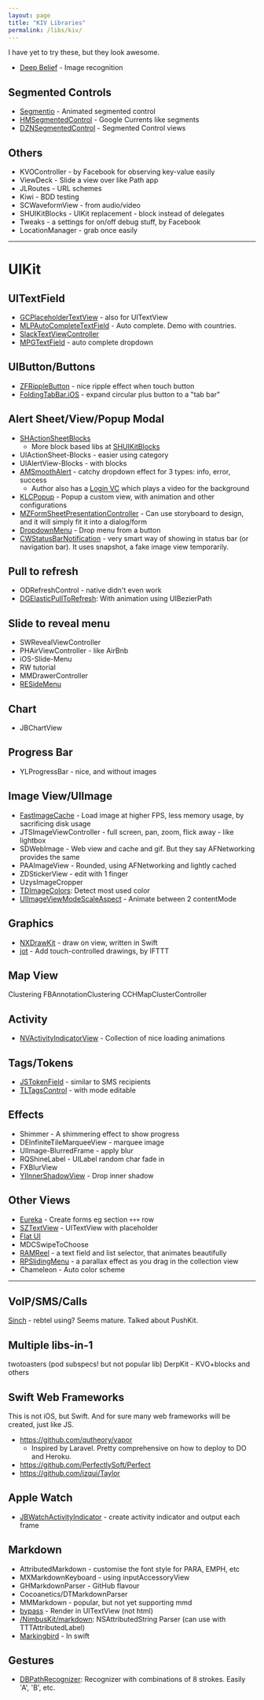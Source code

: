 ```yaml
---
layout: page
title: "KIV Libraries"
permalink: /libs/kiv/
---
```


I have yet to try these, but they look awesome.

- [Deep Belief](https://github.com/jetpacapp/DeepBeliefSDK) - Image recognition


## Segmented Controls

- [Segmentio](https://github.com/Yalantis/Segmentio) - Animated segmented control
- [HMSegmentedControl](https://github.com/HeshamMegid/HMSegmentedControl) - Google Currents like segments
- [DZNSegmentedControl](https://github.com/dzenbot/DZNSegmentedControl) - Segmented Control views



## Others

- KVOController - by Facebook for observing key-value easily
- ViewDeck - Slide a view over like Path app
- JLRoutes - URL schemes
- Kiwi - BDD testing
- SCWaveformView - from audio/video
- SHUIKitBlocks - UIKit replacement - block instead of delegates
- Tweaks - a settings for on/off debug stuff, by Facebook
- LocationManager - grab once easily






---

# UIKit

## UITextField

- [GCPlaceholderTextView](https://github.com/gcamp/GCPlaceholderTextView) - also for UITextView
- [MLPAutoCompleteTextField](https://github.com/EddyBorja/MLPAutoCompleteTextField.git) - Auto complete. Demo with countries.
- [SlackTextViewController](https://github.com/slackhq/SlackTextViewController)
- [MPGTextField](https://github.com/gaurvw/MPGTextField) - auto complete dropdown


## UIButton/Buttons

- [ZFRippleButton](https://github.com/zoonooz/ZFRippleButton) - nice ripple effect when touch button
- [FoldingTabBar.iOS](https://github.com/Yalantis/FoldingTabBar.iOS) - expand circular plus button to a "tab bar"


## Alert Sheet/View/Popup Modal

- [SHActionSheetBlocks](https://github.com/seivan/SHActionSheetBlocks)
    + More block based libs at [SHUIKitBlocks](https://github.com/seivan/SHUIKitBlocks)
- UIActionSheet-Blocks - easier using category
- UIAlertView-Blocks - with blocks
- [AMSmoothAlert](https://github.com/mtonio91/AMSmoothAlert) - catchy dropdown effect for 3 types: info, error, success
    + Author also has a [Login VC](https://github.com/mtonio91/AMLoginViewController/tree/master/AMLoginViewController) which plays a video for the background
- [KLCPopup](https://github.com/jmascia/KLCPopup) - Popup a custom view, with animation and other configurations
- [MZFormSheetPresentationController](https://github.com/m1entus/MZFormSheetPresentationController) - Can use storyboard to design, and it will simply fit it into a dialog/form
- [DropdownMenu](https://github.com/nmattisson/DropdownMenu) - Drop menu from a button
- [CWStatusBarNotification](https://github.com/cezarywojcik/CWStatusBarNotification) - very smart way of showing in status bar (or navigation bar). It uses snapshot, a fake image view temporarily.


## Pull to refresh

- ODRefreshControl - native didn't even work
- [DGElasticPullToRefresh](https://github.com/gontovnik/DGElasticPullToRefresh): With animation using UIBezierPath


## Slide to reveal menu

- SWRevealViewController
- PHAirViewController - like AirBnb
- iOS-Slide-Menu
- RW tutorial
- MMDrawerController
- [RESideMenu](https://github.com/romaonthego/RESideMenu)


## Chart

- JBChartView


## Progress Bar

- YLProgressBar - nice, and without images


## Image View/UIImage

- [FastImageCache](https://github.com/path/FastImageCache) - Load image at higher FPS, less memory usage, by sacrificing disk usage
- JTSImageViewController - full screen, pan, zoom, flick away - like lightbox
- SDWebImage - Web view and cache and gif. But they say AFNetworking provides the same
- PAAImageView - Rounded, using AFNetworking and lightly cached
- ZDStickerView - edit with 1 finger
- UzysImageCropper
- [TDImageColors](https://github.com/timominous/TDImageColors): Detect most used color
- [UIImageViewModeScaleAspect](https://github.com/VivienCormier/UIImageViewModeScaleAspect) - Animate between 2 contentMode

## Graphics

- [NXDrawKit](https://github.com/Nicejinux/NXDrawKit) - draw on view, written in Swift
- [jot](https://github.com/IFTTT/jot) - Add touch-controlled drawings, by IFTTT


## Map View

Clustering
FBAnnotationClustering
CCHMapClusterController


## Activity

- [NVActivityIndicatorView](https://github.com/ninjaprox/NVActivityIndicatorView) - Collection of nice loading animations


## Tags/Tokens

- [JSTokenField](https://github.com/jasarien/JSTokenField) - similar to SMS recipients
- [TLTagsControl](https://github.com/ali312/TLTagsControl) - with mode editable


## Effects

- Shimmer - A shimmering effect to show progress
- DEInfiniteTileMarqueeView - marquee image
- UIImage-BlurredFrame - apply blur
- RQShineLabel - UILabel random char fade in
- FXBlurView
- [YIInnerShadowView](https://github.com/inamiy/YIInnerShadowView) - Drop inner shadow


## Other Views

- [Eureka](https://github.com/xmartlabs/Eureka) - Create forms eg section `+++` row
- [SZTextView](https://github.com/glaszig/SZTextView) - UITextView with placeholder
- [Flat UI](https://github.com/Grouper/FlatUIKit)
- MDCSwipeToChoose
- [RAMReel](https://github.com/Ramotion/reel-search) - a text field and list selector, that animates beautifully
- [RPSlidingMenu](https://github.com/RobotsAndPencils/RPSlidingMenu) - a parallax effect as you drag in the collection view
- Chameleon - Auto color scheme














---

## VoIP/SMS/Calls

[Sinch](https://www.sinch.com) - rebtel using? Seems mature. Talked about PushKit.



## Multiple libs-in-1

twotoasters (pod subspecs! but not popular lib)
DerpKit - KVO+blocks and others



## Swift Web Frameworks

This is not iOS, but Swift. And for sure many web frameworks will be created, just like JS.

- https://github.com/qutheory/vapor
  - Inspired by Laravel. Pretty comprehensive on how to deploy to DO and Heroku.
- https://github.com/PerfectlySoft/Perfect
- https://github.com/izqui/Taylor



## Apple Watch

- [JBWatchActivityIndicator](https://github.com/mikeswanson/JBWatchActivityIndicator) - create activity indicator and output each frame

## Markdown

- AttributedMarkdown - customise the font style for PARA, EMPH, etc
- MXMarkdownKeyboard - using inputAccessoryView
- GHMarkdownParser - GitHub flavour
- Cocoanetics/DTMarkdownParser
- MMMarkdown - popular, but not yet supporting mmd
- [bypass](https://github.com/Uncodin/bypass) - Render in UITextView (not html)
- [/NimbusKit/markdown](https://github.com/NimbusKit/markdown): NSAttributedString Parser (can use with TTTAttributedLabel)
- [Markingbird](https://github.com/kristopherjohnson/Markingbird) - In swift


## Gestures

- [DBPathRecognizer](https://github.com/didierbrun/DBPathRecognizer): Recognizer with combinations of 8 strokes. Easily 'A', 'B', etc.
